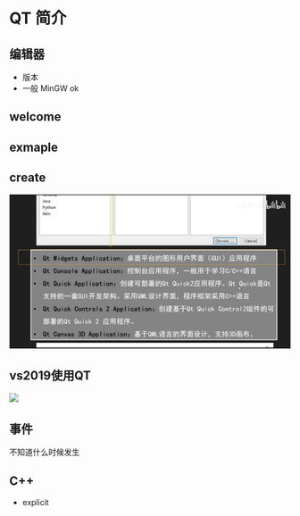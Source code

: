 # QT 简介

## 编辑器

+ 版本
+ 一般 MinGW ok

## welcome

## exmaple

## create

![](pic/2021-12-25-15-23-22.png)


## vs2019使用QT

![](https://blog.csdn.net/jolin678/article/details/99681616)


## 事件

不知道什么时候发生


## C++

+ explicit




